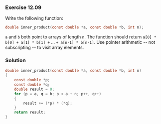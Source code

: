 ### Exercise 12.09
Write the following function:

```c
double inner_product(const double *a, const double *b, int n);
```

`a` and `b` both point to arrays of length `n`. The function should return
`a[0] * b[0] + a[1] * b[1] +` ... `+ a[n-1] * b[n-1]`. Use pointer arithmetic --
not subscripting -- to visit array elements.

### Solution

```c
double inner_product(const double *a, const double *b, int n)
{
    const double *p;
    const double *q;
    double result = 0;
    for (p = a, q = b; p < a + n; p++, q++)
    {
        result += (*p) * (*q);
    }
    return result;
}
```